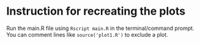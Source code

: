 # Instruction for recreating the plots

Run the main.R file using `Rscript main.R` in the terminal/command prompt. You can comment lines like `source('plot1.R')` to exclude a plot.

